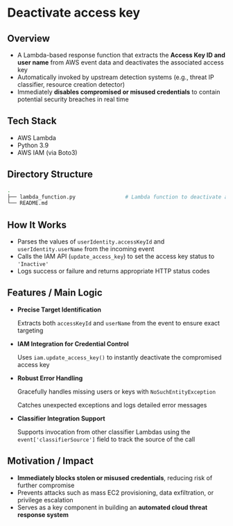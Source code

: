 # Deactivate access key

## Overview

- A Lambda-based response function that extracts the **Access Key ID and user name** from AWS event data and deactivates the associated access key
- Automatically invoked by upstream detection systems (e.g., threat IP classifier, resource creation detector)
- Immediately **disables compromised or misused credentials** to contain potential security breaches in real time

## Tech Stack

- AWS Lambda
- Python 3.9
- AWS IAM (via Boto3)

## Directory Structure

```bash
.
├── lambda_function.py                # Lambda function to deactivate access keys
└── README.md
```

## How It Works

- Parses the values of `userIdentity.accessKeyId` and `userIdentity.userName` from the incoming event
- Calls the IAM API (`update_access_key`) to set the access key status to `'Inactive'`
- Logs success or failure and returns appropriate HTTP status codes

## Features / Main Logic

- **Precise Target Identification**
    
    Extracts both `accessKeyId` and `userName` from the event to ensure exact targeting
    
- **IAM Integration for Credential Control**
    
    Uses `iam.update_access_key()` to instantly deactivate the compromised access key
    
- **Robust Error Handling**
    
    Gracefully handles missing users or keys with `NoSuchEntityException`
    
    Catches unexpected exceptions and logs detailed error messages
    
- **Classifier Integration Support**
    
    Supports invocation from other classifier Lambdas using the `event['classifierSource']` field to track the source of the call
    

## Motivation / Impact

- **Immediately blocks stolen or misused credentials**, reducing risk of further compromise
- Prevents attacks such as mass EC2 provisioning, data exfiltration, or privilege escalation
- Serves as a key component in building an **automated cloud threat response system**